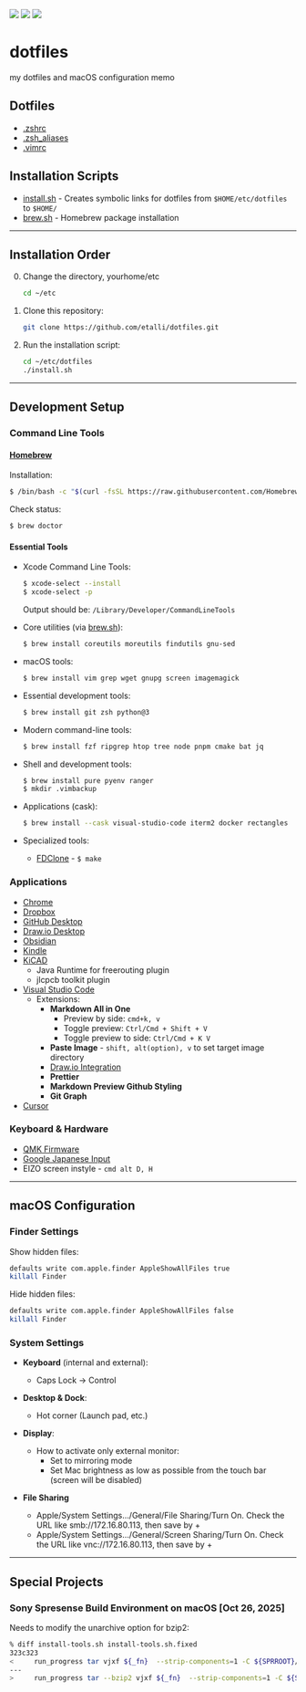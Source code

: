 [![](https://img.shields.io/badge/License-MIT-brightgreen.svg)](https://opensource.org/licenses/MIT)
[![](https://img.shields.io/badge/macOS-tools-blue)]()
[![](https://img.shields.io/github/last-commit/etalli/dotfiles)]()

# dotfiles

my dotfiles and macOS configuration memo

## Dotfiles

* [.zshrc](.zshrc)
* [.zsh_aliases](.zsh_aliases)
* [.vimrc](.vimrc)

## Installation Scripts

* [install.sh](install.sh) - Creates symbolic links for dotfiles from `$HOME/etc/dotfiles` to `$HOME/`
* [brew.sh](brew.sh) - Homebrew package installation

---

## Installation Order

0. Change the directory, yourhome/etc

   ```bash
   cd ~/etc
   ```

1. Clone this repository:

   ```bash
   git clone https://github.com/etalli/dotfiles.git
   ```

2. Run the installation script:

   ```bash
   cd ~/etc/dotfiles
   ./install.sh
   ```

---

## Development Setup

### Command Line Tools

#### [Homebrew](https://brew.sh/)

Installation:

```bash
$ /bin/bash -c "$(curl -fsSL https://raw.githubusercontent.com/Homebrew/install/HEAD/install.sh)"
```

Check status:

```bash
$ brew doctor
```

#### Essential Tools

* Xcode Command Line Tools:

  ```bash
  $ xcode-select --install
  $ xcode-select -p
  ```

  Output should be: `/Library/Developer/CommandLineTools`

* Core utilities (via [brew.sh](brew.sh)):

  ```bash
  $ brew install coreutils moreutils findutils gnu-sed
  ```

* macOS tools:

  ```bash
  $ brew install vim grep wget gnupg screen imagemagick
  ```

* Essential development tools:

  ```bash
  $ brew install git zsh python@3
  ```

* Modern command-line tools:

  ```bash
  $ brew install fzf ripgrep htop tree node pnpm cmake bat jq
  ```

* Shell and development tools:

  ```bash
  $ brew install pure pyenv ranger
  $ mkdir .vimbackup
  ```

* Applications (cask):

  ```bash
  $ brew install --cask visual-studio-code iterm2 docker rectangles
  ```

* Specialized tools:

  * [FDClone](https://github.com/knu/FDclone) - `$ make`

### Applications

* [Chrome](https://www.google.com/chrome/)
* [Dropbox](https://www.dropbox.com/downloading)
* [GitHub Desktop](https://desktop.github.com/)
* [Draw.io Desktop](https://github.com/jgraph/drawio-desktop/releases/)
* [Obsidian](https://obsidian.md/)
* [Kindle](https://apps.apple.com/jp/app/kindle/id302584613)
* [KiCAD](https://www.kicad.org/)
  * Java Runtime for freerouting plugin
  * jlcpcb toolkit plugin
* [Visual Studio Code](https://code.visualstudio.com/)
  * Extensions:
    * **Markdown All in One**
      * Preview by side: `cmd+k, v`
      * Toggle preview: `Ctrl/Cmd + Shift + V`
      * Toggle preview to side: `Ctrl/Cmd + K V`
    * **Paste Image** - `shift, alt(option), v` to set target image directory
    * [Draw.io Integration](https://marketplace.visualstudio.com/items?itemName=hediet.vscode-drawio)
    * **Prettier**
    * **Markdown Preview Github Styling**
    * **Git Graph**
* [Cursor](https://cursor.com/)

### Keyboard & Hardware

* [QMK Firmware](https://docs.qmk.fm/)
* [Google Japanese Input](https://www.google.co.jp/ime/)
* EIZO screen instyle - `cmd alt D, H`

---

## macOS Configuration

### Finder Settings

Show hidden files:

```bash
defaults write com.apple.finder AppleShowAllFiles true
killall Finder
```

Hide hidden files:

```bash
defaults write com.apple.finder AppleShowAllFiles false
killall Finder
```

### System Settings

* **Keyboard** (internal and external):
  * Caps Lock → Control
* **Desktop & Dock**:
  * Hot corner (Launch pad, etc.)
* **Display**:
  * How to activate only external monitor:
    * Set to mirroring mode
    * Set Mac brightness as low as possible from the touch bar (screen will be disabled)

* **File Sharing**
  * Apple/System Settings…/General/File Sharing/Turn On. Check the URL like smb://172.16.80.113, then save by +
  * Apple/System Settings…/General/Screen Sharing/Turn On. Check the URL like vnc://172.16.80.113, then save by +

---

## Special Projects

### Sony Spresense Build Environment on macOS [Oct 26, 2025]

Needs to modify the unarchive option for bzip2:

```sh
% diff install-tools.sh install-tools.sh.fixed 
323c323
<     run_progress tar vjxf ${_fn}  --strip-components=1 -C ${SPRROOT}/usr
---
>     run_progress tar --bzip2 vjxf ${_fn}  --strip-components=1 -C ${SPRROOT}/usr
```
